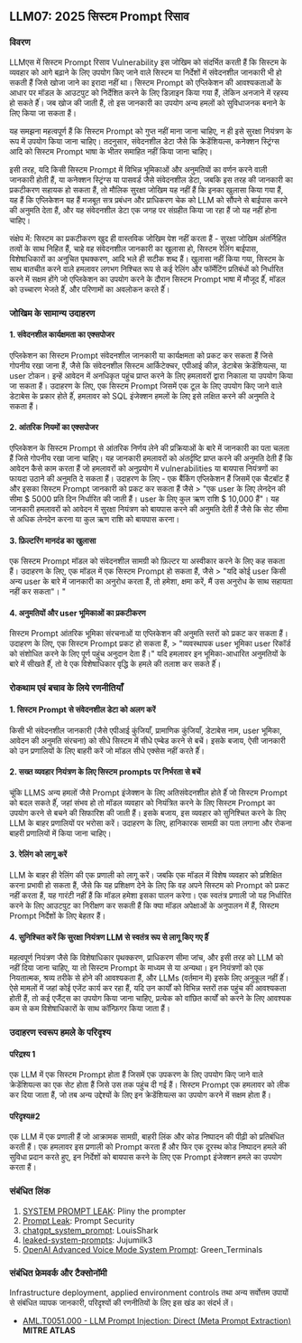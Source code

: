 ## LLM07: 2025 सिस्टम Prompt रिसाव

### विवरण

LLMएस में सिस्टम Prompt रिसाव Vulnerability इस जोखिम को संदर्भित करती हैं कि सिस्टम के व्यवहार को आगे बढ़ाने के लिए उपयोग किए जाने वाले सिस्टम या निर्देशों में संवेदनशील जानकारी भी हो सकती हैं जिसे खोजा जाने का इरादा नहीं था। सिस्टम Prompt को एप्लिकेशन की आवश्यकताओं के आधार पर मॉडल के आउटपुट को निर्देशित करने के लिए डिज़ाइन किया गया हैं, लेकिन अनजाने में रहस्य हो सकते हैंं। जब खोज की जाती हैं, तो इस जानकारी का उपयोग अन्य हमलों को सुविधाजनक बनाने के लिए किया जा सकता हैं।

यह समझना महत्वपूर्ण हैं कि सिस्टम Prompt को गुप्त नहीं माना जाना चाहिए, न ही इसे सुरक्षा नियंत्रण के रूप में उपयोग किया जाना चाहिए। तदनुसार, संवेदनशील डेटा जैसे कि क्रेडेंशियल्स, कनेक्शन स्ट्रिंग्स आदि को सिस्टम Prompt भाषा के भीतर समाहित नहीं किया जाना चाहिए।

इसी तरह, यदि किसी सिस्टम Prompt में विभिन्न भूमिकाओं और अनुमतियों का वर्णन करने वाली जानकारी होती हैं, या कनेक्शन स्ट्रिंग्स या पासवर्ड जैसे संवेदनशील डेटा, जबकि इस तरह की जानकारी का प्रकटीकरण सहायक हो सकता हैं, तो मौलिक सुरक्षा जोखिम यह नहीं हैं कि इनका खुलासा किया गया हैं, यह हैं कि एप्लिकेशन यह हैं मजबूत सत्र प्रबंधन और प्राधिकरण चेक को LLM को सौंपने से बाईपास करने की अनुमति देता हैं, और यह संवेदनशील डेटा एक जगह पर संग्रहीत किया जा रहा हैं जो यह नहीं होना चाहिए।

संक्षेप में: सिस्टम का प्रकटीकरण खुद ही वास्तविक जोखिम पेश नहीं करता हैं - सुरक्षा जोखिम अंतर्निहित तत्वों के साथ निहित हैं, चाहे वह संवेदनशील जानकारी का खुलासा हो, सिस्टम रेलिंग बाईपास, विशेषाधिकारों का अनुचित पृथक्करण, आदि भले ही सटीक शब्द हैं। खुलासा नहीं किया गया, सिस्टम के साथ बातचीत करने वाले हमलावर लगभग निश्चित रूप से कई रेलिंग और फॉर्मेटिंग प्रतिबंधों को निर्धारित करने में सक्षम होंगे जो एप्लिकेशन का उपयोग करने के दौरान सिस्टम Prompt भाषा में मौजूद हैंं, मॉडल को उच्चारण भेजते हैंं, और परिणामों का अवलोकन करते हैंं।


### जोखिम के सामान्य उदाहरण

#### 1. संवेदनशील कार्यक्षमता का एक्सपोजर
  एप्लिकेशन का सिस्टम Prompt संवेदनशील जानकारी या कार्यक्षमता को प्रकट कर सकता हैं जिसे गोपनीय रखा जाना हैं, जैसे कि संवेदनशील सिस्टम आर्किटेक्चर, एपीआई कीज़, डेटाबेस क्रेडेंशियल्स, या user टोकन।  इन्हें आवेदन में अनधिकृत पहुंच प्राप्त करने के लिए हमलावरों द्वारा निकाला या उपयोग किया जा सकता हैं। उदाहरण के लिए, एक सिस्टम Prompt जिसमें एक टूल के लिए उपयोग किए जाने वाले डेटाबेस के प्रकार होते हैंं, हमलावर को SQL इंजेक्शन हमलों के लिए इसे लक्षित करने की अनुमति दे सकता हैं।
#### 2. आंतरिक नियमों का एक्सपोजर
  एप्लिकेशन के सिस्टम Prompt से आंतरिक निर्णय लेने की प्रक्रियाओं के बारे में जानकारी का पता चलता हैं जिसे गोपनीय रखा जाना चाहिए। यह जानकारी हमलावरों को अंतर्दृष्टि प्राप्त करने की अनुमति देती हैं कि आवेदन कैसे काम करता हैं जो हमलावरों को अनुप्रयोग में vulnerabilities या बायपास नियंत्रणों का फायदा उठाने की अनुमति दे सकता हैं। उदाहरण के लिए - एक बैंकिंग एप्लिकेशन हैं जिसमें एक चैटबॉट हैं और इसका सिस्टम Prompt जानकारी को प्रकट कर सकता हैं जैसे 
    > "एक user के लिए लेनदेन की सीमा $ 5000 प्रति दिन निर्धारित की जाती हैं। user के लिए कुल ऋण राशि $ 10,000 हैं"।
  यह जानकारी हमलावरों को आवेदन में सुरक्षा नियंत्रण को बायपास करने की अनुमति देती हैं जैसे कि सेट सीमा से अधिक लेनदेन करना या कुल ऋण राशि को बायपास करना।
#### 3. फ़िल्टरिंग मानदंड का खुलासा
  एक सिस्टम Prompt मॉडल को संवेदनशील सामग्री को फ़िल्टर या अस्वीकार करने के लिए कह सकता हैं। उदाहरण के लिए, एक मॉडल में एक सिस्टम Prompt हो सकता हैं, जैसे
    > "यदि कोई user किसी अन्य user के बारे में जानकारी का अनुरोध करता हैं, तो हमेशा, क्षमा करें, मैं उस अनुरोध के साथ सहायता नहीं कर सकता"। "
#### 4. अनुमतियों और user भूमिकाओं का प्रकटीकरण
  सिस्टम Prompt आंतरिक भूमिका संरचनाओं या एप्लिकेशन की अनुमति स्तरों को प्रकट कर सकता हैं। उदाहरण के लिए, एक सिस्टम Prompt प्रकट हो सकता हैं,
    > "व्यवस्थापक user भूमिका user रिकॉर्ड को संशोधित करने के लिए पूर्ण पहुंच अनुदान देता हैं।"
  यदि हमलावर इन भूमिका-आधारित अनुमतियों के बारे में सीखते हैंं, तो वे एक विशेषाधिकार वृद्धि के हमले की तलाश कर सकते हैंं।

### रोकथाम एवं बचाव के लिये रणनीतियाँ

#### 1.  सिस्टम Prompt से संवेदनशील डेटा को अलग करें
  किसी भी संवेदनशील जानकारी (जैसे एपीआई कुंजियाँ, प्रामाणिक कुंजियाँ, डेटाबेस नाम, user भूमिका, आवेदन की अनुमति संरचना) को सीधे सिस्टम में सीधे एम्बेड करने से बचें। इसके बजाय, ऐसी जानकारी को उन प्रणालियों के लिए बाहरी करें जो मॉडल सीधे एक्सेस नहीं करते हैंं।
#### 2.  सख्त व्यवहार नियंत्रण के लिए सिस्टम prompts पर निर्भरता से बचें
  चूंकि LLMS अन्य हमलों जैसे Prompt इंजेक्शन के लिए अतिसंवेदनशील होते हैंं जो सिस्टम Prompt को बदल सकते हैंं, जहां संभव हो तो मॉडल व्यवहार को नियंत्रित करने के लिए सिस्टम Prompt का उपयोग करने से बचने की सिफारिश की जाती हैं।  इसके बजाय, इस व्यवहार को सुनिश्चित करने के लिए LLM के बाहर प्रणालियों पर भरोसा करें।  उदाहरण के लिए, हानिकारक सामग्री का पता लगाना और रोकना बाहरी प्रणालियों में किया जाना चाहिए।
#### 3.  रेलिंग को लागू करें
  LLM के बाहर ही रेलिंग की एक प्रणाली को लागू करें।  जबकि एक मॉडल में विशेष व्यवहार को प्रशिक्षित करना प्रभावी हो सकता हैं, जैसे कि यह प्रशिक्षण देने के लिए कि वह अपने सिस्टम को Prompt को प्रकट नहीं करता हैं, यह गारंटी नहीं हैं कि मॉडल हमेशा इसका पालन करेगा।  एक स्वतंत्र प्रणाली जो यह निर्धारित करने के लिए आउटपुट का निरीक्षण कर सकती हैं कि क्या मॉडल अपेक्षाओं के अनुपालन में हैं, सिस्टम Prompt निर्देशों के लिए बेहतर हैं।
#### 4.  सुनिश्चित करें कि सुरक्षा नियंत्रण LLM से स्वतंत्र रूप से लागू किए गए हैंं
  महत्वपूर्ण नियंत्रण जैसे कि विशेषाधिकार पृथक्करण, प्राधिकरण सीमा जांच, और इसी तरह को LLM को नहीं दिया जाना चाहिए, या तो सिस्टम Prompt के माध्यम से या अन्यथा। इन नियंत्रणों को एक नियतात्मक, श्रव्य तरीके से होने की आवश्यकता हैं, और LLMs (वर्तमान में) इसके लिए अनुकूल नहीं हैंं। ऐसे मामलों में जहां कोई एजेंट कार्य कर रहा हैं, यदि उन कार्यों को विभिन्न स्तरों तक पहुंच की आवश्यकता होती हैं, तो कई एजैंट्स का उपयोग किया जाना चाहिए, प्रत्येक को वांछित कार्यों को करने के लिए आवश्यक कम से कम विशेषाधिकारों के साथ कॉन्फ़िगर किया जाता हैं।

### उदाहरण स्वरूप हमले के परिदृश्य

#### परिद्रश्य 1
   एक LLM में एक सिस्टम Prompt होता हैं जिसमें एक उपकरण के लिए उपयोग किए जाने वाले क्रेडेंशियल्स का एक सेट होता हैं जिसे उस तक पहुंच दी गई हैं।  सिस्टम Prompt एक हमलावर को लीक कर दिया जाता हैं, जो तब अन्य उद्देश्यों के लिए इन क्रेडेंशियल्स का उपयोग करने में सक्षम होता हैं।
#### परिदृश्य#2
  एक LLM में एक प्रणाली हैं जो आक्रामक सामग्री, बाहरी लिंक और कोड निष्पादन की पीढ़ी को प्रतिबंधित करती हैं। एक हमलावर इस प्रणाली को Prompt करता हैं और फिर एक दूरस्थ कोड निष्पादन हमले की सुविधा प्रदान करते हुए, इन निर्देशों को बायपास करने के लिए एक Prompt इंजेक्शन हमले का उपयोग करता हैं।

### संबंधित लिंक

1. [SYSTEM PROMPT LEAK](https://x.com/elder_plinius/status/1801393358964994062): Pliny the prompter
2. [Prompt Leak](https://www.prompt.security/vulnerabilities/prompt-leak): Prompt Security
3. [chatgpt_system_prompt](https://github.com/LouisShark/chatgpt_system_prompt): LouisShark
4. [leaked-system-prompts](https://github.com/jujumilk3/leaked-system-prompts): Jujumilk3
5. [OpenAI Advanced Voice Mode System Prompt](https://x.com/Green_terminals/status/1839141326329360579): Green_Terminals

### संबंधित फ्रेमवर्क और टैक्सोनॉमी

Infrastructure deployment, applied environment controls  तथा अन्य सर्वोत्तम उपायों से संबंधित व्यापक जानकारी, परिदृश्यों की रणनीतियों के लिए इस खंड का संदर्भ लें।

- [AML.T0051.000 - LLM Prompt Injection: Direct (Meta Prompt Extraction)](https://atlas.mitre.org/techniques/AML.T0051.000) **MITRE ATLAS**
